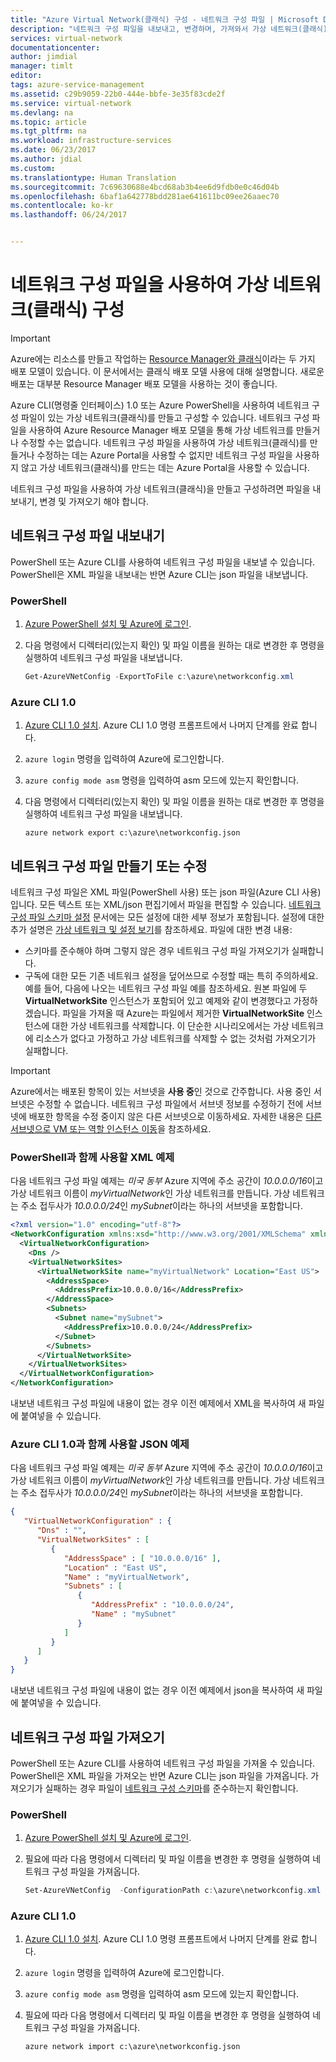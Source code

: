 ```yaml
---
title: "Azure Virtual Network(클래식) 구성 - 네트워크 구성 파일 | Microsoft Docs"
description: "네트워크 구성 파일을 내보내고, 변경하며, 가져와서 가상 네트워크(클래식)를 만들고 수정하는 방법을 알아봅니다."
services: virtual-network
documentationcenter: 
author: jimdial
manager: timlt
editor: 
tags: azure-service-management
ms.assetid: c29b9059-22b0-444e-bbfe-3e35f83cde2f
ms.service: virtual-network
ms.devlang: na
ms.topic: article
ms.tgt_pltfrm: na
ms.workload: infrastructure-services
ms.date: 06/23/2017
ms.author: jdial
ms.custom: 
ms.translationtype: Human Translation
ms.sourcegitcommit: 7c69630688e4bcd68ab3b4ee6d9fdb0e0c46d04b
ms.openlocfilehash: 6baf1a642778bdd281ae641611bc09ee26aaec70
ms.contentlocale: ko-kr
ms.lasthandoff: 06/24/2017


---
```

# <a name="configure-a-virtual-network-classic-using-a-network-configuration-file"></a>네트워크 구성 파일을 사용하여 가상 네트워크(클래식) 구성
> [!IMPORTANT]
> Azure에는 리소스를 만들고 작업하는 [Resource Manager와 클래식](../resource-manager-deployment-model.md?toc=%2fazure%2fvirtual-network%2ftoc.json)이라는 두 가지 배포 모델이 있습니다. 이 문서에서는 클래식 배포 모델 사용에 대해 설명합니다. 새로운 배포는 대부분 Resource Manager 배포 모델을 사용하는 것이 좋습니다.

Azure CLI(명령줄 인터페이스) 1.0 또는 Azure PowerShell을 사용하여 네트워크 구성 파일이 있는 가상 네트워크(클래식)를 만들고 구성할 수 있습니다. 네트워크 구성 파일을 사용하여 Azure Resource Manager 배포 모델을 통해 가상 네트워크를 만들거나 수정할 수는 없습니다. 네트워크 구성 파일을 사용하여 가상 네트워크(클래식)를 만들거나 수정하는 데는 Azure Portal을 사용할 수 없지만 네트워크 구성 파일을 사용하지 않고 가상 네트워크(클래식)를 만드는 데는 Azure Portal을 사용할 수 있습니다.

네트워크 구성 파일을 사용하여 가상 네트워크(클래식)을 만들고 구성하려면 파일을 내보내기, 변경 및 가져오기 해야 합니다.

## <a name="export-a-network-configuration-file"></a>네트워크 구성 파일 내보내기

PowerShell 또는 Azure CLI를 사용하여 네트워크 구성 파일을 내보낼 수 있습니다. PowerShell은 XML 파일을 내보내는 반면 Azure CLI는 json 파일을 내보냅니다.

### <a name="powershell"></a>PowerShell
 
1. [Azure PowerShell 설치 및 Azure에 로그인](/powershell/azure/install-azure-ps?toc=%2fazure%2fvirtual-network%2ftoc.json).
2. 다음 명령에서 디렉터리(있는지 확인) 및 파일 이름을 원하는 대로 변경한 후 명령을 실행하여 네트워크 구성 파일을 내보냅니다.

    ```powershell
    Get-AzureVNetConfig -ExportToFile c:\azure\networkconfig.xml
    ```

### <a name="azure-cli-10"></a>Azure CLI 1.0

1. [Azure CLI 1.0 설치](../cli-install-nodejs.md?toc=%2fazure%2fvirtual-network%2ftoc.json). Azure CLI 1.0 명령 프롬프트에서 나머지 단계를 완료 합니다.
2. `azure login` 명령을 입력하여 Azure에 로그인합니다.
3. `azure config mode asm` 명령을 입력하여 asm 모드에 있는지 확인합니다.
4. 다음 명령에서 디렉터리(있는지 확인) 및 파일 이름을 원하는 대로 변경한 후 명령을 실행하여 네트워크 구성 파일을 내보냅니다.
    
    ```azurecli
    azure network export c:\azure\networkconfig.json
    ```

## <a name="create-or-modify-a-network-configuration-file"></a>네트워크 구성 파일 만들기 또는 수정

네트워크 구성 파일은 XML 파일(PowerShell 사용) 또는 json 파일(Azure CLI 사용)입니다. 모든 텍스트 또는 XML/json 편집기에서 파일을 편집할 수 있습니다. [네트워크 구성 파일 스키마 설정](https://msdn.microsoft.com/library/azure/jj157100.aspx) 문서에는 모든 설정에 대한 세부 정보가 포함됩니다. 설정에 대한 추가 설명은 [가상 네트워크 및 설정 보기](virtual-network-manage-network.md#view-vnet)를 참조하세요. 파일에 대한 변경 내용:

- 스키마를 준수해야 하며 그렇지 않은 경우 네트워크 구성 파일 가져오기가 실패합니다.
- 구독에 대한 모든 기존 네트워크 설정을 덮어쓰므로 수정할 때는 특히 주의하세요. 예를 들어, 다음에 나오는 네트워크 구성 파일 예를 참조하세요. 원본 파일에 두 **VirtualNetworkSite** 인스턴스가 포함되어 있고 예제와 같이 변경했다고 가정하겠습니다. 파일을 가져올 때 Azure는 파일에서 제거한 **VirtualNetworkSite** 인스턴스에 대한 가상 네트워크를 삭제합니다. 이 단순한 시나리오에서는 가상 네트워크에 리소스가 없다고 가정하고 가상 네트워크를 삭제할 수 없는 것처럼 가져오기가 실패합니다.

> [!IMPORTANT]
> Azure에서는 배포된 항목이 있는 서브넷을 **사용 중**인 것으로 간주합니다. 사용 중인 서브넷은 수정할 수 없습니다. 네트워크 구성 파일에서 서브넷 정보를 수정하기 전에 서브넷에 배포한 항목을 수정 중이지 않은 다른 서브넷으로 이동하세요. 자세한 내용은 [다른 서브넷으로 VM 또는 역할 인스턴스 이동](virtual-networks-move-vm-role-to-subnet.md)을 참조하세요.

### <a name="example-xml-for-use-with-powershell"></a>PowerShell과 함께 사용할 XML 예제

다음 네트워크 구성 파일 예제는 *미국 동부* Azure 지역에 주소 공간이 *10.0.0.0/16*이고 가상 네트워크 이름이 *myVirtualNetwork*인 가상 네트워크를 만듭니다. 가상 네트워크는 주소 접두사가 *10.0.0.0/24*인 *mySubnet*이라는 하나의 서브넷을 포함합니다.

```xml
<?xml version="1.0" encoding="utf-8"?>
<NetworkConfiguration xmlns:xsd="http://www.w3.org/2001/XMLSchema" xmlns:xsi="http://www.w3.org/2001/XMLSchema-instance" xmlns="http://schemas.microsoft.com/ServiceHosting/2011/07/NetworkConfiguration">
  <VirtualNetworkConfiguration>
    <Dns />
    <VirtualNetworkSites>
      <VirtualNetworkSite name="myVirtualNetwork" Location="East US">
        <AddressSpace>
          <AddressPrefix>10.0.0.0/16</AddressPrefix>
        </AddressSpace>
        <Subnets>
          <Subnet name="mySubnet">
            <AddressPrefix>10.0.0.0/24</AddressPrefix>
          </Subnet>
        </Subnets>
      </VirtualNetworkSite>
    </VirtualNetworkSites>
  </VirtualNetworkConfiguration>
</NetworkConfiguration>
```

내보낸 네트워크 구성 파일에 내용이 없는 경우 이전 예제에서 XML을 복사하여 새 파일에 붙여넣을 수 있습니다.

### <a name="example-json-for-use-with-the-azure-cli-10"></a>Azure CLI 1.0과 함께 사용할 JSON 예제

다음 네트워크 구성 파일 예제는 *미국 동부* Azure 지역에 주소 공간이 *10.0.0.0/16*이고 가상 네트워크 이름이 *myVirtualNetwork*인 가상 네트워크를 만듭니다. 가상 네트워크는 주소 접두사가 *10.0.0.0/24*인 *mySubnet*이라는 하나의 서브넷을 포함합니다.

```json
{
   "VirtualNetworkConfiguration" : {
      "Dns" : "",
      "VirtualNetworkSites" : [
         {
            "AddressSpace" : [ "10.0.0.0/16" ],
            "Location" : "East US",
            "Name" : "myVirtualNetwork",
            "Subnets" : [
               {
                  "AddressPrefix" : "10.0.0.0/24",
                  "Name" : "mySubnet"
               }
            ]
         }
      ]
   }
}
```

내보낸 네트워크 구성 파일에 내용이 없는 경우 이전 예제에서 json을 복사하여 새 파일에 붙여넣을 수 있습니다.

## <a name="import-a-network-configuration-file"></a>네트워크 구성 파일 가져오기

PowerShell 또는 Azure CLI를 사용하여 네트워크 구성 파일을 가져올 수 있습니다. PowerShell은 XML 파일을 가져오는 반면 Azure CLI는 json 파일을 가져옵니다. 가져오기가 실패하는 경우 파일이 [네트워크 구성 스키마](https://msdn.microsoft.com/library/azure/jj157100.aspx)를 준수하는지 확인합니다. 

### <a name="powershell"></a>PowerShell
 
1. [Azure PowerShell 설치 및 Azure에 로그인](/powershell/azure/install-azure-ps?toc=%2fazure%2fvirtual-network%2ftoc.json).
2. 필요에 따라 다음 명령에서 디렉터리 및 파일 이름을 변경한 후 명령을 실행하여 네트워크 구성 파일을 가져옵니다.
 
    ```powershell
    Set-AzureVNetConfig  -ConfigurationPath c:\azure\networkconfig.xml
    ```

### <a name="azure-cli-10"></a>Azure CLI 1.0

1. [Azure CLI 1.0 설치](../cli-install-nodejs.md?toc=%2fazure%2fvirtual-network%2ftoc.json). Azure CLI 1.0 명령 프롬프트에서 나머지 단계를 완료 합니다.
2. `azure login` 명령을 입력하여 Azure에 로그인합니다.
3. `azure config mode asm` 명령을 입력하여 asm 모드에 있는지 확인합니다.
4. 필요에 따라 다음 명령에서 디렉터리 및 파일 이름을 변경한 후 명령을 실행하여 네트워크 구성 파일을 가져옵니다.

    ```azurecli
    azure network import c:\azure\networkconfig.json
    ```
